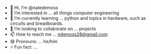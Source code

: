 - 👋 Hi, I’m @natedemoss
- 👀 I’m interested in ... all things computer engineering
- 🌱 I’m currently learning ... python and topics in hardware, such as circuits and breadboards. 
- 💞️ I’m looking to collaborate on ... projects
- 📫 How to reach me ... ndemoss28@gmail.com
- 😄 Pronouns: ... he/him
- ⚡ Fun fact: ... 

<!---
natedemoss/natedemoss is a ✨ special ✨ repository because its `README.md` (this file) appears on your GitHub profile.
You can click the Preview link to take a look at your changes.
--->
